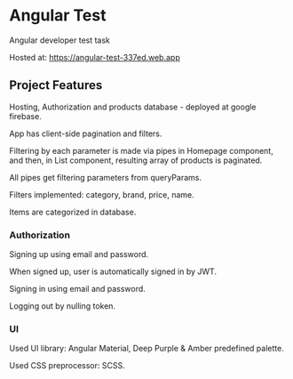 # Angular Test

Angular developer test task

Hosted at: https://angular-test-337ed.web.app

## Project Features
Hosting, Authorization and products database - deployed at google firebase.

App has client-side pagination and filters.

Filtering by each parameter is made via pipes in Homepage component, and then, in List component, resulting array of products is paginated.

All pipes get filtering parameters from queryParams.

Filters implemented: category, brand, price, name.

Items are categorized in database.

### Authorization
Signing up using email and password.

When signed up, user is automatically signed in by JWT.

Signing in using email and password.

Logging out by nulling token.

### UI

Used UI library: Angular Material, Deep Purple & Amber predefined palette.

Used CSS preprocessor: SCSS.
